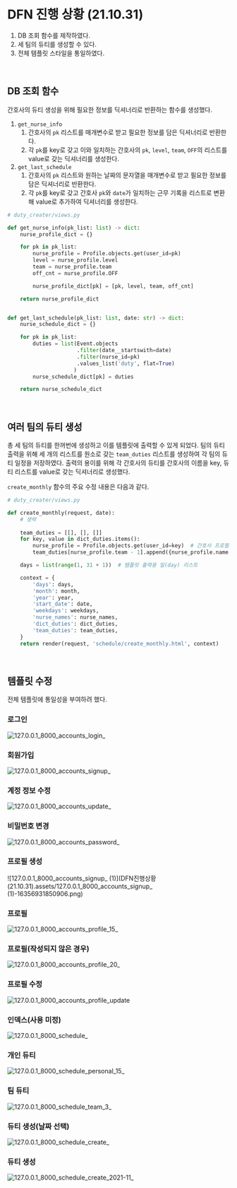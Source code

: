 # DFN 진행 상황 (21.10.31)

1. DB 조회 함수를 제작하였다.
2. 세 팀의 듀티를 생성할 수 있다.
3. 전체 템플릿 스타일을 통일하였다.

<br>

## DB 조회 함수

간호사의 듀티 생성을 위해 필요한 정보를 딕셔너리로 반환하는 함수를 생성했다.

1. `get_nurse_info`
   1. 간호사의 `pk` 리스트를 매개변수로 받고 필요한 정보를 담은 딕셔너리로 반환한다.
   2. 각 `pk`를 key로 갖고 이와 일치하는 간호사의 `pk`, `level`, `team`, `OFF`의 리스트를 value로 갖는 딕셔너리를 생성한다.
2. `get_last_schedule`
   1. 간호사의 `pk` 리스트와 원하는 날짜의 문자열을 매개변수로 받고 필요한 정보를 담은 딕셔너리로 반환한다.
   2. 각 `pk`를 key로 갖고 간호사 `pk`와 `date`가 일치하는 근무 기록을 리스트로 변환해 value로 추가하여 딕셔너리를 생성한다.

```python
# duty_creater/views.py

def get_nurse_info(pk_list: list) -> dict:
    nurse_profile_dict = {}

    for pk in pk_list:
        nurse_profile = Profile.objects.get(user_id=pk)
        level = nurse_profile.level
        team = nurse_profile.team
        off_cnt = nurse_profile.OFF

        nurse_profile_dict[pk] = [pk, level, team, off_cnt]

    return nurse_profile_dict


def get_last_schedule(pk_list: list, date: str) -> dict:
    nurse_schedule_dict = {}

    for pk in pk_list:
        duties = list(Event.objects
                      .filter(date__startswith=date)
                      .filter(nurse_id=pk)
                      .values_list('duty', flat=True)
                     )
        nurse_schedule_dict[pk] = duties

    return nurse_schedule_dict
```

<br>

## 여러 팀의 듀티 생성

총 세 팀의 듀티를 한꺼번에 생성하고 이를 템플릿에 출력할 수 있게 되었다. 팀의 듀티 출력을 위해 세 개의 리스트를 원소로 갖는 `team_duties` 리스트를 생성하여 각 팀의 듀티 일정을 저장하였다. 출력의 용이를 위해 각 간호사의 듀티를 간호사의 이름을 key, 듀티 리스트를 value로 갖는 딕셔너리로 생성했다.

`create_monthly` 함수의 주요 수정 내용은 다음과 같다.

```python
# duty_creater/views.py

def create_monthly(request, date):
    # 생략
    
    team_duties = [[], [], []]
    for key, value in dict_duties.items():
        nurse_profile = Profile.objects.get(user_id=key)  # 간호사 프로필 객체
        team_duties[nurse_profile.team - 1].append({nurse_profile.name: value})

    days = list(range(1, 31 + 1))  # 템플릿 출력용 일(day) 리스트

    context = {
        'days': days,
        'month': month,
        'year': year,
        'start_date': date,
        'weekdays': weekdays,
        'nurse_names': nurse_names,
        'dict_duties': dict_duties,
        'team_duties': team_duties,
    }
    return render(request, 'schedule/create_monthly.html', context)
```

<br>

## 템플릿 수정

전체 템플릿에 통일성을 부여하려 했다.

### 로그인

![127.0.0.1_8000_accounts_login_](DFN진행상황(21.10.31).assets/127.0.0.1_8000_accounts_login_-16356930031552.png)

### 회원가입

![127.0.0.1_8000_accounts_signup_](DFN진행상황(21.10.31).assets/127.0.0.1_8000_accounts_signup_-16356930247673.png)

### 계정 정보 수정

![127.0.0.1_8000_accounts_update_](DFN진행상황(21.10.31).assets/127.0.0.1_8000_accounts_update_-16356931159624.png)

### 비밀번호 변경

![127.0.0.1_8000_accounts_password_](DFN진행상황(21.10.31).assets/127.0.0.1_8000_accounts_password_-16356931370805.png)

### 프로필 생성

![127.0.0.1_8000_accounts_signup_ (1)](DFN진행상황(21.10.31).assets/127.0.0.1_8000_accounts_signup_ (1)-16356931850906.png)

### 프로필

![127.0.0.1_8000_accounts_profile_15_](DFN진행상황(21.10.31).assets/127.0.0.1_8000_accounts_profile_15_.png)

### 프로필(작성되지 않은 경우)

![127.0.0.1_8000_accounts_profile_20_](DFN진행상황(21.10.31).assets/127.0.0.1_8000_accounts_profile_20_-16356932266447.png)

### 프로필 수정

![127.0.0.1_8000_accounts_profile_update](DFN진행상황(21.10.31).assets/127.0.0.1_8000_accounts_profile_update-16356932378358.png)

### 인덱스(사용 미정)

![127.0.0.1_8000_schedule_](DFN진행상황(21.10.31).assets/127.0.0.1_8000_schedule_-16356932484489.png)

### 개인 듀티

![127.0.0.1_8000_schedule_personal_15_](DFN진행상황(21.10.31).assets/127.0.0.1_8000_schedule_personal_15_.png)

### 팀 듀티

![127.0.0.1_8000_schedule_team_3_](DFN진행상황(21.10.31).assets/127.0.0.1_8000_schedule_team_3_.png)

### 듀티 생성(날짜 선택)

![127.0.0.1_8000_schedule_create_](DFN진행상황(21.10.31).assets/127.0.0.1_8000_schedule_create_.png)

### 듀티 생성

![127.0.0.1_8000_schedule_create_2021-11_](DFN진행상황(21.10.31).assets/127.0.0.1_8000_schedule_create_2021-11_.png)

